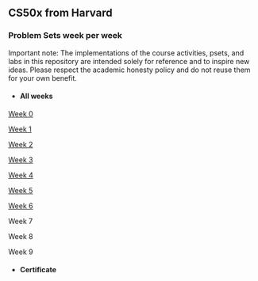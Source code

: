 ## CS50x from Harvard
### Problem Sets week per week

Important note: The implementations of the course activities, psets, and labs in this repository are intended solely for reference and to inspire new ideas. Please respect the academic honesty policy and do not reuse them for your own benefit.

- #### All weeks

<a href="/week-0">Week 0</a>

<a href="/week-1">Week 1</a>

<a href="/week-2">Week 2</a>

<a href="/week-3">Week 3</a>

<a href="/week-4">Week 4</a>

<a href="/week-5">Week 5</a>

<a href="/week-6">Week 6</a>

Week 7

Week 8

Week 9

- #### Certificate
